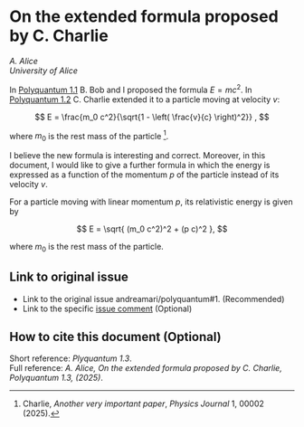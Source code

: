 # On the extended formula proposed by C. Charlie
_A. Alice_\
_University of Alice_

In [Polyquantum 1.1](1-idea.md) B. Bob and I proposed the formula $E=mc^2$.
In [Polyquantum 1.2](2-contribution.md) C. Charlie extended it to a particle moving at velocity $v$:

$$
E =  \frac{m_0 c^2}{\sqrt{1 - \left( \frac{v}{c} \right)^2}} ,
$$

where $m_0$ is the rest mass of the particle [^1].

I believe the new formula is interesting and correct. 
Moreover, in this document, I would like to give a further formula in which the energy is expressed as a function of the momentum $p$ of the particle
instead of its velocity $v$.


For a particle moving with linear momentum $p$, its relativistic energy is given by

$$
E = \sqrt{ (m_0 c^2)^2 + (p c)^2 },
$$

where $m_0$ is the rest mass of the particle.


## Link to original issue

- Link to the original issue andreamari/polyquantum#1. (Recommended)
- Link to the specific [issue comment]()   (Optional)

[^1]: Charlie, *Another very important paper*, *Physics Journal* 1, 00002 (2025).

## How to cite this document (Optional)
Short reference: _Plyquantum 1.3_.\
Full reference: _A. Alice, On the extended formula proposed by C. Charlie, Polyquantum 1.3, (2025)_.
